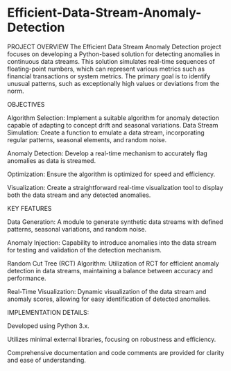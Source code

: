 # Efficient-Data-Stream-Anomaly-Detection

PROJECT OVERVIEW
The Efficient Data Stream Anomaly Detection project focuses on developing a Python-based solution for detecting anomalies in continuous data streams. This solution simulates real-time sequences of floating-point numbers, which can represent various metrics such as financial transactions or system metrics. The primary goal is to identify unusual patterns, such as exceptionally high values or deviations from the norm.

OBJECTIVES

Algorithm Selection:
Implement a suitable algorithm for anomaly detection capable of adapting to concept drift and seasonal variations.
Data Stream Simulation: Create a function to emulate a data stream, incorporating regular patterns, seasonal elements, and random noise.

Anomaly Detection: 
Develop a real-time mechanism to accurately flag anomalies as data is streamed.

Optimization: 
Ensure the algorithm is optimized for speed and efficiency.

Visualization: 
Create a straightforward real-time visualization tool to display both the data stream and any detected anomalies.


KEY FEATURES

Data Generation:
A module to generate synthetic data streams with defined patterns, seasonal variations, and random noise.

Anomaly Injection: 
Capability to introduce anomalies into the data stream for testing and validation of the detection mechanism.

Random Cut Tree (RCT) Algorithm: 
Utilization of RCT for efficient anomaly detection in data streams, maintaining a balance between accuracy and performance.

Real-Time Visualization: 
Dynamic visualization of the data stream and anomaly scores, allowing for easy identification of detected anomalies.


IMPLEMENTATION DETAILS:

Developed using Python 3.x.

Utilizes minimal external libraries, focusing on robustness and efficiency.

Comprehensive documentation and code comments are provided for clarity and ease of understanding.
